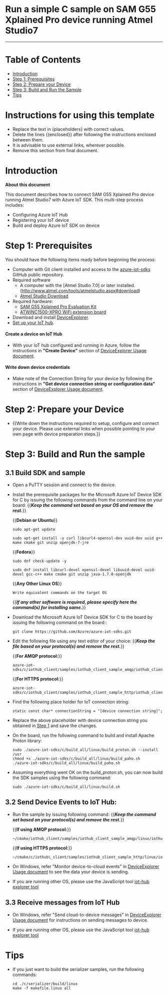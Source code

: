Run a simple C sample on SAM G55 Xplained Pro device running Atmel Studio7
===
---

# Table of Contents

-   [Introduction](#Introduction)
-   [Step 1: Prerequisites](#Prerequisites)
-   [Step 2: Prepare your Device](#PrepareDevice)
-   [Step 3: Build and Run the Sample](#Build)
-   [Tips](#tips)

# Instructions for using this template

-   Replace the text in {placeholders} with correct values.
-   Delete the lines {{enclosed}} after following the instructions enclosed between them.
-   It is advisable to use external links, wherever possible.
-   Remove this section from final document.

<a name="Introduction"></a>
# Introduction

**About this document**

This document describes how to connect SAM G55 Xplained Pro device running Atmel Studio7 with Azure IoT SDK. This multi-step process includes:
-   Configuring Azure IoT Hub
-   Registering your IoT device
-   Build and deploy Azure IoT SDK on device

<a name="Prerequisites"></a>
# Step 1: Prerequisites

You should have the following items ready before beginning the process:

-   Computer with Git client installed and access to the
    [azure-iot-sdks](https://github.com/Azure/azure-iot-sdks) GitHub
    public repository.
-   Required software
    -   A computer with the [Atmel Studio 7.0] or later installed.(http://www.atmel.com/tools/atmelstudio.aspx#download)
    - [Atmel Studio Download](http://www.atmel.com/tools/atmelstudio.aspx#download)   
-   Required hardware:
    - [SAM G55 Xplained Pro Evaluation Kit](http://www.atmel.com/tools/ATSAMG55-XPRO.aspx)
    - [ATWINC1500-XPRO WiFi extension board](http://www.atmel.com/tools/atwinc1500-xpro.aspx)
-   Download and install [DeviceExplorer](https://github.com/Azure/azure-iot-sdks/releases/download/2015-11-13/SetupDeviceExplorer.msi).
-   [Set up your IoT hub](https://github.com/Azure/azure-iot-sdks/blob/master/doc/setup_iothub.md).
#### Create a device on IoT Hub
-   With your IoT hub configured and running in Azure, follow the instructions in **"Create Device"** section of [DeviceExplorer Usage document](https://github.com/Azure/azure-iot-sdks/blob/master/tools/DeviceExplorer/doc/how_to_use_device_explorer.md).
#### Write down device credentials
-   Make note of the Connection String for your device by following the instructions in **"Get device connection string or configuration data"** section of [DeviceExplorer Usage document](https://github.com/Azure/azure-iot-sdks/blob/master/tools/DeviceExplorer/doc/how_to_use_device_explorer.md).

<a name="PrepareDevice"></a>
# Step 2: Prepare your Device
-   {{Write down the instructions required to setup, configure and connect your device. Please use external links when possible pointing to your own page with device preparation steps.}}

<a name="Build"></a>
# Step 3: Build and Run the sample

<a name="Load"></a>
## 3.1 Build SDK and sample

-   Open a PuTTY session and connect to the device.

-   Install the prerequisite packages for the Microsoft Azure IoT Device SDK for C by issuing the following commands from the command line on your board:
{{***Keep the command set based on your OS and remove the rest.***}}

    {{**Debian or Ubuntu**}}

        sudo apt-get update

        sudo apt-get install -y curl libcurl4-openssl-dev uuid-dev uuid g++ make cmake git unzip openjdk-7-jre

    {{**Fedora**}}

        sudo dnf check-update -y

        sudo dnf install libcurl-devel openssl-devel libuuid-devel uuid-devel gcc-c++ make cmake git unzip java-1.7.0-openjdk

    {{**Any Other Linux OS**}}

        Write equivalent commands on the target OS

    {{***If any other software is required, please specify here the command(s) for installing same.***}}

-   Download the Microsoft Azure IoT Device SDK for C to the board by issuing the following command on the board::

        git clone https://github.com/Azure/azure-iot-sdks.git

-   Edit the following file using any text editor of your choice:
    {{***Keep the file based on your protocol(s) and remove the rest.***}}

    {{**For AMQP protocol:**}}

        azure-iot-sdks/c/iothub_client/samples/iothub_client_sample_amqp/iothub_client_sample_amqp.c

    {{**For HTTPS protocol:**}}

        azure-iot-sdks/c/iothub_client/samples/iothub_client_sample_http/iothub_client_sample_http.c

-   Find the following place holder for IoT connection string:

        static const char* connectionString = "[device connection string]";

-   Replace the above placeholder with device connection string you obtained in [Step 1](#Step-1:-Prerequisites) and save the changes.

-   On the board, run the following command to build and install Apache Proton library:

        sudo ./azure-iot-sdks/c/build_all/linux/build_proton.sh --install /usr
        chmod +x ./azure-iot-sdks/c/build_all/linux/build_paho.sh
        ./azure-iot-sdks/c/build_all/linux/build_paho.sh

-   Assuming everything went OK on the build_proton.sh, you can now build the SDK samples using the following command:

        sudo ./azure-iot-sdks/c/build_all/linux/build.sh

## 3.2 Send Device Events to IoT Hub:

-   Run the sample by issuing following command:
{{***Keep the command set based on your protocol(s) and remove the rest.***}}

    {{**If using AMQP protocol:**}}

        ~/cmake/iothub_client/samples/iothub_client_sample_amqp/linux/iothub_client_sample_amqp

    {{**If using HTTPS protocol:**}}

        ~/cmake/c/iothub\_client/samples/iothub_client_sample_http/linux/iothub_client_sample_http

-   On Windows, refer "Monitor device-to-cloud events" in [DeviceExplorer Usage document](https://github.com/Azure/azure-iot-sdks/blob/master/tools/DeviceExplorer/doc/how_to_use_device_explorer.md) to see the data your device is sending.

-   If you are running other OS, please use the JavaScript tool [iot-hub explorer tool](https://github.com/Azure/azure-iot-sdks/tree/master/tools/iothub-explorer/doc)

## 3.3 Receive messages from IoT Hub

-   On Windows, refer "Send cloud-to-device messages" in [DeviceExplorer Usage document](https://github.com/Azure/azure-iot-sdks/blob/master/tools/DeviceExplorer/doc/how_to_use_device_explorer.md) for instructions on sending messages to device.

-   If you are running other OS, please use the JavaScript tool [iot-hub explorer tool](https://github.com/Azure/azure-iot-sdks/tree/master/tools/iothub-explorer/doc)

<a name="tips"></a>
# Tips

- If you just want to build the serializer samples, run the following commands:

  ```
  cd ./c/serializer/build/linux
  make -f makefile.linux all
  ```
